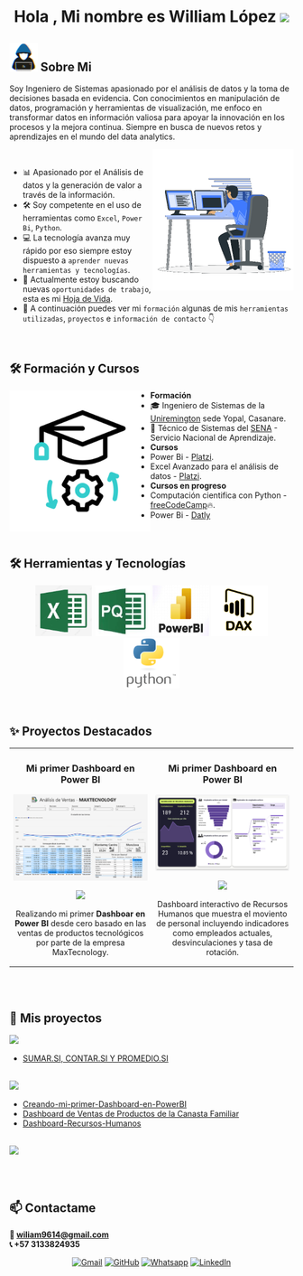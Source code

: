 <h1 align="center">Hola , Mi nombre es William López <img src="https://media.giphy.com/media/hvRJCLFzcasrR4ia7z/giphy.gif" width="35"></h1>


## <picture> <img src="https://github.com/WilliamLopez663/WilliamLopez663/blob/main/images/about_me.gif?raw=true" width = 50px></picture> Sobre Mi
<p>Soy Ingeniero de Sistemas apasionado por el análisis de datos y la toma de decisiones basada en evidencia. Con conocimientos en manipulación de datos, programación y herramientas de visualización, me enfoco en transformar datos en información valiosa para apoyar la innovación en los procesos y la mejora continua. Siempre en busca de nuevos retos y aprendizajes en el mundo del data analytics.</p>
<picture> <img align="right" src="https://github.com/WilliamLopez663/WilliamLopez663/blob/main/images/Right_Side.gif?raw=true" width = 250px></picture>
<br>

- :bar_chart: Apasionado por el Análisis de datos y la generación de valor a través de la información.
- 🛠️ Soy competente en el uso de herramientas como `Excel`, `Power Bi`, `Python`.
- :computer: La tecnología avanza muy rápido por eso siempre estoy dispuesto a `aprender nuevas herramientas y tecnologías`.
- :page_facing_up: Actualmente estoy buscando nuevas `oportunidades de trabajo`, esta es mi [Hoja de Vida](https://drive.google.com/file/d/1b3rCQnkWQJXTJLt4Xd6rh9X8Hyv7Kwg1/view?usp=drive_link).
- :file_folder: A continuación puedes ver mi `formación` algunas de mis `herramientas utilizadas`, `proyectos` e `información de contacto` :point_down:
<br>


## 🛠️ Formación y Cursos
<picture> <img align="left" src="https://github.com/WilliamLopez663/WilliamLopez663/blob/main/images/Left_Side.gif?raw=true" width = 250px></picture>
- **Formación**
- :mortar_board: Ingeniero de Sistemas de la [Uniremington](https://www.uniremington.edu.co/) sede Yopal, Casanare.
- :school: Técnico de Sistemas del [SENA](https://www.sena.edu.co/es-co/Paginas/default.aspx) - Servicio Nacional de Aprendizaje.
- **Cursos**
- Power Bi - [Platzi](https://platzi.com/home/).
- Excel Avanzado para el análisis de datos - [Platzi](https://platzi.com/home/).
- **Cursos en progreso**
- Computación cientifica con Python - [freeCodeCamp](https://www.freecodecamp.org/):fire:.
- Power Bi - [Datly](https://datlyeducacion.com/) 
<br><br><br>


## 🛠️ Herramientas y Tecnologías
<p align="center">
	<img src="https://raw.githubusercontent.com/WilliamLopez663/WilliamLopez663/main/images/excel.PNG" style="width: 100px; height: 90px;">
	<img src="https://raw.githubusercontent.com/WilliamLopez663/WilliamLopez663/main/images/power-query.PNG" style="width: 100px; height: 90px;">
	<img src="https://raw.githubusercontent.com/WilliamLopez663/WilliamLopez663/main/images/power_bi.PNG" style="width: 100px; height: 90px;">
	<img src="https://raw.githubusercontent.com/WilliamLopez663/WilliamLopez663/main/images/dax.PNG" style="width: 100px; height: 90px;">
	<img src="https://raw.githubusercontent.com/WilliamLopez663/WilliamLopez663/main/images/python.PNG" style="width: 100px; height: 90px;">
</p>

<br>

## ✨ Proyectos Destacados

<table>
<tr>
<td width="50%">
	<div align="center">
	<h3 align="center">Mi primer Dashboard en Power BI</h3>
	<a href="https://github.com/WilliamLopez663/Creando-mi-primer-Dashboard-en-PowerBI" target="_blank"><img  src="https://raw.githubusercontent.com/WilliamLopez663/Creando-mi-primer-Dashboard-en-PowerBI/main/assets/images/resultado-final.PNG" width="800"></a>
	<p>
	<a href="https://github.com/WilliamLopez663/Creando-mi-primer-Dashboard-en-PowerBI" >
	<img src="https://img.shields.io/badge/CÓDIGO-white?style=for-the-badge&logo=github&logoColor=black">
	</a>
	</p>
	<p>Realizando mi primer <strong>Dashboar en Power BI</strong> desde cero basado en las ventas de productos tecnológicos por parte de la empresa MaxTecnology.</p>
	</div>
</td>
	
<td width="50%">
	<div align="center">
	<h3 align="center">Mi primer Dashboard en Power BI</h3>
	<a href="https://https://github.com/WilliamLopez663/Dashboard-Recursos-Humanos" target="_blank"><img  src="https://raw.githubusercontent.com/WilliamLopez663/Dashboard-Recursos-Humanos/main/assets/images/resultado-final.PNG" width="800"></a>
	<p>
	<a href="https://https://github.com/WilliamLopez663/Dashboard-Recursos-Humanos" >
	<img src="https://img.shields.io/badge/CÓDIGO-white?style=for-the-badge&logo=github&logoColor=black">
	</a>
	</p>
	<p> Dashboard interactivo de Recursos Humanos que muestra el moviento de personal incluyendo indicadores como empleados actuales, desvinculaciones y tasa de rotación.</p>
	</div>
</td>
</tr>
</table>
<br><br>

## :open_file_folder: Mis proyectos
<img src="https://img.shields.io/badge/Excel-217346?style=for-the-badge&logo=microsoft-excel&logoColor=white" />

- [SUMAR.SI, CONTAR.SI Y PROMEDIO.SI](https://github.com/WilliamLopez663/Uso-de-Funciones-en-Excel)
<br>

<img src="https://img.shields.io/badge/Power_BI-F2C811?style=for-the-badge&logo=power-bi&logoColor=black"/>
	
- [Creando-mi-primer-Dashboard-en-PowerBI](https://github.com/WilliamLopez663/Creando-mi-primer-Dashboard-en-PowerBI)
- [Dashboard de Ventas de Productos de la Canasta Familiar](https://github.com/WilliamLopez663/Dashboard-de-Ventas-Canasta-Familiar)
- [Dashboard-Recursos-Humanos](https://github.com/WilliamLopez663/Dashboard-Recursos-Humanos)

<br>
<img src="https://img.shields.io/badge/Python-3776AB?style=for-the-badge&logo=python&logoColor=white" />

<br><br>

## :mailbox: Contactame

**:email: wiliam9614@gmail.com**  
**:telephone_receiver: +57 3133824935**

<p align="center">
	<a href="mailto:wiliam9614@gmail.com"><img img src="https://img.shields.io/badge/gmail-%23EA4335.svg?style=plastic&logo=gmail&logoColor=white" alt="Gmail"/></a>
	<a href="https://github.com/WilliamLopez663"><img src="https://img.shields.io/badge/github-%23181717.svg?style=plastic&logo=github&logoColor=white" alt="GitHub"/></a>
	<a href="https://wa.me/573133824935"><img src="https://img.shields.io/badge/whatsapp-%2325D366.svg?style=plastic&logo=whatsapp&logoColor=white" alt="Whatsapp"/></a>
	<a href="https://www.linkedin.com/in/william-lópez-8958a62aa/"><img src="https://img.shields.io/badge/linkedin-%230A66C2.svg?style=plastic&logo=linkedin&logoColor=white" alt="LinkedIn"/></a>

</p>

